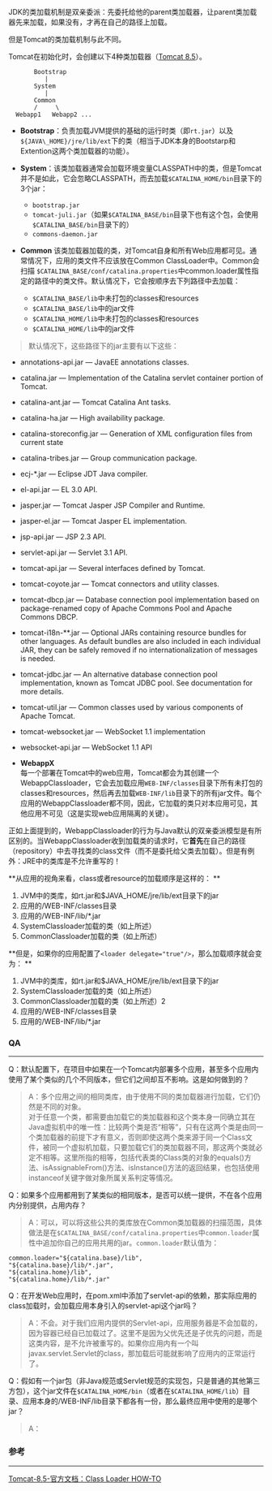JDK的类加载机制是双亲委派：先委托给他的parent类加载器，让parent类加载器先来加载，如果没有，才再在自己的路径上加载。

但是Tomcat的类加载机制与此不同。

Tomcat在初始化时，会创建以下4种类加载器（[Tomcat 8.5](http://tomcat.apache.org/tomcat-8.5-doc/class-loader-howto.html)）。

```
       Bootstrap           
          |
       System              
          |
       Common          
       /     \
  Webapp1   Webapp2 ...    
```

* **Bootstrap**：负责加载JVM提供的基础的运行时类（即`rt.jar`）以及`${JAVA\_HOME}/jre/lib/ext`下的类（相当于JDK本身的Bootstarp和Extention这两个类加载器的功能）。
* **System**：该类加载器通常会加载环境变量CLASSPATH中的类，但是Tomcat并不是如此，它会忽略CLASSPATH，而去加载`$CATALINA_HOME/bin`目录下的3个jar：
  * `bootstrap.jar`
  * `tomcat-juli.jar`（如果`$CATALINA_BASE/bin`目录下也有这个包，会使用`$CATALINA_BASE/bin`目录下的）
  * `commons-daemon.jar` 

* **Common**
该类加载器加载的类，对Tomcat自身和所有Web应用都可见。通常情况下，应用的类文件不应该放在Common ClassLoader中。Common会扫描
`$CATALINA_BASE/conf/catalina.properties`中common.loader属性指定的路径中的类文件。默认情况下，它会按顺序去下列路径中去加载：
  * `$CATALINA_BASE/lib`中未打包的classes和resources
  * `$CATALINA_BASE/lib`中的jar文件
  * `$CATALINA_HOME/lib`中未打包的classes和resources
  * `$CATALINA_HOME/lib`中的jar文件

>默认情况下，这些路径下的jar主要有以下这些：
* annotations-api.jar — JavaEE annotations classes.
* catalina.jar — Implementation of the Catalina servlet container portion of Tomcat.
* catalina-ant.jar — Tomcat Catalina Ant tasks.
* catalina-ha.jar — High availability package.
* catalina-storeconfig.jar — Generation of XML configuration files from current state
* catalina-tribes.jar — Group communication package.
* ecj-*.jar — Eclipse JDT Java compiler.
* el-api.jar — EL 3.0 API.
* jasper.jar — Tomcat Jasper JSP Compiler and Runtime.
* jasper-el.jar — Tomcat Jasper EL implementation.
* jsp-api.jar — JSP 2.3 API.
* servlet-api.jar — Servlet 3.1 API.
* tomcat-api.jar — Several interfaces defined by Tomcat.
* tomcat-coyote.jar — Tomcat connectors and utility classes.
* tomcat-dbcp.jar — Database connection pool implementation based on package-renamed copy of Apache Commons Pool and Apache Commons DBCP.
* tomcat-i18n-**.jar — Optional JARs containing resource bundles for other languages. As default bundles are also included in each individual JAR, they can be safely removed if no internationalization of messages is needed.
* tomcat-jdbc.jar — An alternative database connection pool implementation, known as Tomcat JDBC pool. See documentation for more details.
* tomcat-util.jar — Common classes used by various components of Apache Tomcat.
* tomcat-websocket.jar — WebSocket 1.1 implementation
* websocket-api.jar — WebSocket 1.1 API

* **WebappX**<br>每一个部署在Tomcat中的web应用，Tomcat都会为其创建一个WebappClassloader，它会去加载应用`WEB-INF/classes`目录下所有未打包的classes和resources，然后再去加载`WEB-INF/lib`目录下的所有jar文件。每个应用的WebappClassloader都不同，因此，它加载的类只对本应用可见，其他应用不可见（这是实现web应用隔离的关键）。


正如上面提到的，WebappClassloader的行为与Java默认的双亲委派模型是有所区别的。当WebappClassloader收到加载类的请求时，它**首先**在自己的路径（repository）中去寻找类的class文件（而不是委托给父类去加载）。但是有例外：JRE中的类库是不允许重写的！

**从应用的视角来看，class或者resource的加载顺序是这样的：
**
1. JVM中的类库，如rt.jar和$JAVA_HOME/jre/lib/ext目录下的jar
2. 应用的/WEB-INF/classes目录
3. 应用的/WEB-INF/lib/*.jar
4. SystemClassloader加载的类（如上所述）
5. CommonClassloader加载的类（如上所述）

**但是，如果你的应用配置了`<loader delegate="true"/>`，那么加载顺序就会变为：
**
1. JVM中的类库，如rt.jar和$JAVA_HOME/jre/lib/ext目录下的jar
2. SystemClassloader加载的类（如上所述）
3. CommonClassloader加载的类（如上所述）2
4. 应用的/WEB-INF/classes目录
5. 应用的/WEB-INF/lib/*.jar

### QA

---

Q：默认配置下，在项目中如果在一个Tomcat内部署多个应用，甚至多个应用内使用了某个类似的几个不同版本，但它们之间却互不影响。这是如何做到的？

>A：多个应用之间的相同类库，由于使用不同的类加载器进行加载，它们仍然是不同的对象。<br>
对于任意一个类，都需要由加载它的类加载器和这个类本身一同确立其在Java虚拟机中的唯一性：比较两个类是否“相等”，只有在这两个类是由同一个类加载器的前提下才有意义，否则即使这两个类来源于同一个Class文件，被同一个虚拟机加载，只要加载它们的类加载器不同，那这两个类就必定不相等。这里所指的相等，包括代表类的Class类的对象的equals()方法、isAssignableFrom()方法、isInstance()方法的返回结果，也包括使用instanceof关键字做对象所属关系判定等情况。


Q：如果多个应用都用到了某类似的相同版本，是否可以统一提供，不在各个应用内分别提供，占用内存？

>A：可以，可以将这些公共的类库放在Common类加载器的扫描范围，具体做法是在`$CATALINA_BASE/conf/catalina.properties`中`common.loader`属性中追加你自己的应用共用的jar。`common.loader`默认值为：
```
common.loader="${catalina.base}/lib",
"${catalina.base}/lib/*.jar",
"${catalina.home}/lib",
"${catalina.home}/lib/*.jar"
```


Q：在开发Web应用时，在pom.xml中添加了servlet-api的依赖，那实际应用的class加载时，会加载应用本身引入的servlet-api这个jar吗？

>A：不会。对于我们应用内提供的Servlet-api，应用服务器是不会加载的，因为容器已经自已加载过了。这里不是因为父优先还是子优先的问题，而是这类内容，是不允许被重写的。如果你应用内有一个叫javax.servlet.Servlet的class，那加载后可能就影响了应用内的正常运行了。

Q：假如有一个jar包（非Java规范或Servlet规范的实现包，只是普通的其他第三方包），这个jar文件在`$CATALINA_HOME/bin`（或者在`$CATALINA_HOME/lib`）目录、应用本身的/WEB-INF/lib目录下都各有一份，那么最终应用中使用的是哪个jar？

>A：







### 参考

---
[Tomcat-8.5-官方文档：Class Loader HOW-TO](http://tomcat.apache.org/tomcat-8.5-doc/class-loader-howto.html)
